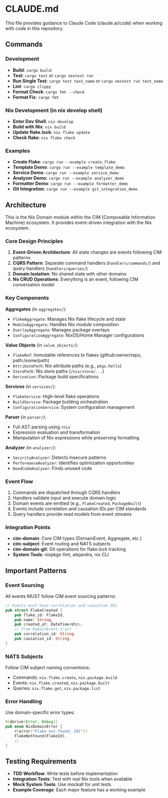 # CLAUDE.md

This file provides guidance to Claude Code (claude.ai/code) when working with code in this repository.

## Commands

### Development
- **Build**: `cargo build`
- **Test**: `cargo test` or `cargo nextest run`
- **Run Single Test**: `cargo test test_name` or `cargo nextest run test_name`
- **Lint**: `cargo clippy`
- **Format Check**: `cargo fmt --check`
- **Format Fix**: `cargo fmt`

### Nix Development (in nix develop shell)
- **Enter Dev Shell**: `nix develop`
- **Build with Nix**: `nix build`
- **Update flake.lock**: `nix flake update`
- **Check flake**: `nix flake check`

### Examples
- **Create Flake**: `cargo run --example create_flake`
- **Template Demo**: `cargo run --example template_demo`
- **Service Demo**: `cargo run --example service_demo`
- **Analyzer Demo**: `cargo run --example analyzer_demo`
- **Formatter Demo**: `cargo run --example formatter_demo`
- **Git Integration**: `cargo run --example git_integration_demo`

## Architecture

This is the Nix Domain module within the CIM (Composable Information Machine) ecosystem. It provides event-driven integration with the Nix ecosystem.

### Core Design Principles
1. **Event-Driven Architecture**: All state changes are events following CIM patterns
2. **CQRS Pattern**: Separate command handlers (`handlers/commands/`) and query handlers (`handlers/queries/`)
3. **Domain Isolation**: No shared state with other domains
4. **No CRUD Operations**: Everything is an event, following CIM conversation model

### Key Components

**Aggregates** (in `aggregates/`):
- `FlakeAggregate`: Manages Nix flake lifecycle and state
- `ModuleAggregate`: Handles Nix module composition
- `OverlayAggregate`: Manages package overlays
- `ConfigurationAggregate`: NixOS/Home Manager configurations

**Value Objects** (in `value_objects/`):
- `FlakeRef`: Immutable references to flakes (github:owner/repo, path:/some/path)
- `AttributePath`: Nix attribute paths (e.g., `pkgs.hello`)
- `StorePath`: Nix store paths (`/nix/store/...`)
- `Derivation`: Package build specifications

**Services** (in `services/`):
- `FlakeService`: High-level flake operations
- `BuildService`: Package building orchestration
- `ConfigurationService`: System configuration management

**Parser** (in `parser/`):
- Full AST parsing using `rnix`
- Expression evaluation and transformation
- Manipulation of Nix expressions while preserving formatting

**Analyzer** (in `analyzer/`):
- `SecurityAnalyzer`: Detects insecure patterns
- `PerformanceAnalyzer`: Identifies optimization opportunities
- `DeadCodeAnalyzer`: Finds unused code

### Event Flow
1. Commands are dispatched through CQRS handlers
2. Handlers validate input and execute domain logic
3. Domain events are emitted (e.g., `FlakeCreated`, `PackageBuilt`)
4. Events include correlation and causation IDs per CIM standards
5. Query handlers provide read models from event streams

### Integration Points
- **cim-domain**: Core CIM types (DomainEvent, Aggregate, etc.)
- **cim-subject**: Event routing and NATS subjects
- **cim-domain-git**: Git operations for flake.lock tracking
- **System Tools**: nixpkgs-fmt, alejandra, nix CLI

## Important Patterns

### Event Sourcing
All events MUST follow CIM event sourcing patterns:
```rust
// Events must have correlation and causation IDs
pub struct FlakeCreated {
    pub flake_id: FlakeId,
    pub name: String,
    pub created_at: DateTime<Utc>,
    // From DomainEvent trait
    pub correlation_id: String,
    pub causation_id: String,
}
```

### NATS Subjects
Follow CIM subject naming conventions:
- Commands: `nix.flake.create`, `nix.package.build`
- Events: `nix.flake.created`, `nix.package.built`
- Queries: `nix.flake.get`, `nix.package.list`

### Error Handling
Use domain-specific error types:
```rust
#[derive(Error, Debug)]
pub enum NixDomainError {
    #[error("Flake not found: {0}")]
    FlakeNotFound(FlakeId),
    // ...
}
```

## Testing Requirements
- **TDD Workflow**: Write tests before implementation
- **Integration Tests**: Test with real Nix tools when available
- **Mock System Tools**: Use mockall for unit tests
- **Example Coverage**: Each major feature has a working example